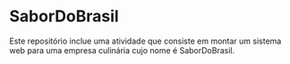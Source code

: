 # SaborDoBrasil

Este repositório inclue uma atividade que consiste em montar um sistema web para uma empresa culinária cujo nome é SaborDoBrasil. 
